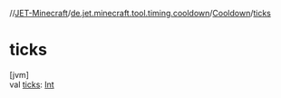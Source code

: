 //[JET-Minecraft](../../../index.md)/[de.jet.minecraft.tool.timing.cooldown](../index.md)/[Cooldown](index.md)/[ticks](ticks.md)

# ticks

[jvm]\
val [ticks](ticks.md): [Int](https://kotlinlang.org/api/latest/jvm/stdlib/kotlin/-int/index.html)
